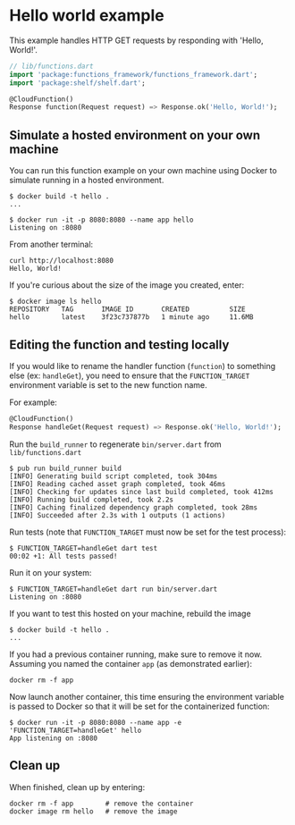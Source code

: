 # Hello world example

This example handles HTTP GET requests by responding with 'Hello, World!'.

```dart
// lib/functions.dart
import 'package:functions_framework/functions_framework.dart';
import 'package:shelf/shelf.dart';

@CloudFunction()
Response function(Request request) => Response.ok('Hello, World!');
```

## Simulate a hosted environment on your own machine

You can run this function example on your own machine using Docker to simulate
running in a hosted environment.

```shell
$ docker build -t hello .
...

$ docker run -it -p 8080:8080 --name app hello
Listening on :8080
```

From another terminal:

```shell
curl http://localhost:8080
Hello, World!
```

If you're curious about the size of the image you created, enter:

```shell
$ docker image ls hello
REPOSITORY   TAG       IMAGE ID       CREATED          SIZE
hello        latest    3f23c737877b   1 minute ago     11.6MB
```

## Editing the function and testing locally

If you would like to rename the handler function (`function`) to something else
(ex: `handleGet`), you need to ensure that the `FUNCTION_TARGET` environment
variable is set to the new function name.

For example:

```dart
@CloudFunction()
Response handleGet(Request request) => Response.ok('Hello, World!');
```

Run the `build_runner` to regenerate `bin/server.dart` from `lib/functions.dart`

```shell
$ pub run build_runner build
[INFO] Generating build script completed, took 304ms
[INFO] Reading cached asset graph completed, took 46ms
[INFO] Checking for updates since last build completed, took 412ms
[INFO] Running build completed, took 2.2s
[INFO] Caching finalized dependency graph completed, took 28ms
[INFO] Succeeded after 2.3s with 1 outputs (1 actions)

```

Run tests (note that `FUNCTION_TARGET` must now be set for the test process):

```shell
$ FUNCTION_TARGET=handleGet dart test
00:02 +1: All tests passed!
```

Run it on your system:

```shell
$ FUNCTION_TARGET=handleGet dart run bin/server.dart
Listening on :8080
```

If you want to test this hosted on your machine, rebuild the image

```shell
$ docker build -t hello .
...
```

If you had a previous container running, make sure to remove it now. Assuming
you named the container `app` (as demonstrated earlier):

```shell
docker rm -f app
```

Now launch another container, this time ensuring the environment variable is
passed to Docker so that it will be set for the containerized function:

```shell
$ docker run -it -p 8080:8080 --name app -e 'FUNCTION_TARGET=handleGet' hello
App listening on :8080
```

## Clean up

When finished, clean up by entering:

```shell
docker rm -f app        # remove the container
docker image rm hello   # remove the image
```
